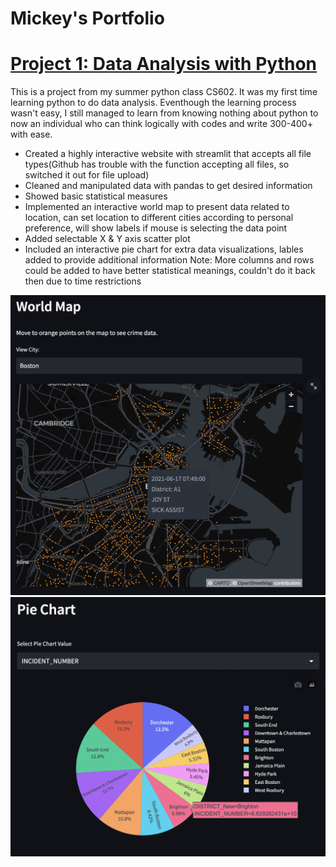 # Mickey's Portfolio

# [Project 1: Data Analysis with Python](https://github.com/Mickeygreat/CS602/tree/main)  

This is a project from my summer python class CS602. It was my first time learning python to do data analysis. Eventhough the learning process wasn't easy, I still managed to learn from knowing nothing about python to now an individual who can think logically with codes and write 300-400+ with ease.

* Created a highly interactive website with streamlit that accepts all file types(Github has trouble with the function accepting all files, so switched it out for file upload) 
* Cleaned and manipulated data with pandas to get desired information
* Showed basic statistical measures 
* Implemented an interactive world map to present data related to location, can set location to different cities according to personal preference, will show labels if mouse is selecting the data point
* Added selectable X & Y axis scatter plot
* Included an interactive pie chart for extra data visualizations, lables added to provide additional information
Note: More columns and rows could be added to have better statistical meanings, couldn't do it back then due to time restrictions

![](https://github.com/Mickeygreat/Mickey_Portfolio/blob/main/images/World%20Map.png)
![](https://github.com/Mickeygreat/Mickey_Portfolio/blob/main/images/Pie%20Chart.png)



















